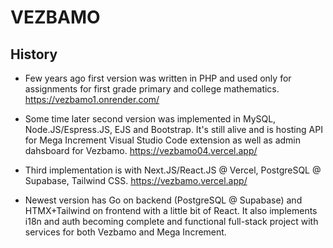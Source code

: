 # VEZBAMO

## History
- Few years ago first version was written in PHP and used only for assignments for first grade primary and college mathematics. https://vezbamo1.onrender.com/

- Some time later second version was implemented in MySQL, Node.JS/Espress.JS, EJS and Bootstrap. It's still alive and is hosting API for Mega Increment Visual Studio Code extension as well as admin dahsboard for Vezbamo. https://vezbamo04.vercel.app/

- Third implementation is with Next.JS/React.JS @ Vercel, PostgreSQL @ Supabase, Tailwind CSS. https://vezbamo.vercel.app/  

- Newest version has Go on backend (PostgreSQL @ Supabase) and HTMX+Tailwind on frontend with a little bit of React. It also implements i18n and auth becoming complete and functional full-stack project with services for both Vezbamo and Mega Increment.